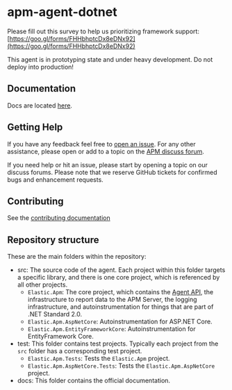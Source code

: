 # apm-agent-dotnet

Please fill out this survey to help us prioritizing framework support:
[https://goo.gl/forms/FHHbhptcDx8eDNx92](https://goo.gl/forms/FHHbhptcDx8eDNx92)

This agent is in prototyping state and under heavy development. Do not deploy into production!

## Documentation

Docs are located [here](docs).

## Getting Help

If you have any feedback feel free to [open an issue](https://github.com/elastic/apm-agent-dotnet/issues/new).
For any other assistance, please open or add to a topic on the [APM discuss forum](https://discuss.elastic.co/c/apm).

If you need help or hit an issue, please start by opening a topic on our discuss forums.
Please note that we reserve GitHub tickets for confirmed bugs and enhancement requests.

## Contributing

See the [contributing documentation](CONTRIBUTING.md)

## Repository structure 

These are the main folders within the repository:
* src: The source code of the agent. Each project within this folder targets a specific library, and there is one core project, which is referenced by all other projects.
    * `Elastic.Apm`: The core project, which contains the [Agent API](/docs/public-api.asciidoc), the infrastructure to report data to the APM Server, the logging infrastructure, and autoinstrumentation for things that are part of .NET Standard 2.0.
    * `Elastic.Apm.AspNetCore`: Autoinstrumentation for ASP.NET Core.
    * `Elastic.Apm.EntityFrameworkCore`: Autoinstrumentation for EntityFramework Core.
* test: This folder contains test projects. Typically each project from the `src` folder has a corresponding test project.
    * `Elastic.Apm.Tests`: Tests the `Elastic.Apm` project.
    * `Elastic.Apm.AspNetCore.Tests`: Tests the `Elastic.Apm.AspNetCore` project.
* docs: This folder contains the official documentation.